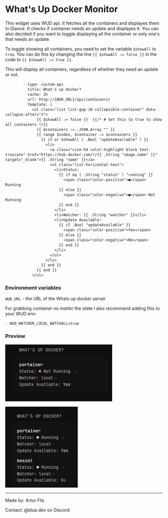 # What's Up Docker Monitor
This widget uses WUD api. It fetches all the containers and displayes them in Glance. It checks if container needs an update and displayes it. You can also decided if you want to toggle displaying all the container or only one's that needs an update. 

To toggle showing all containers, you need to set the variable `$showAll` to `true`. You can do this by changing the line `{{ $showAll := false }}` in the code to `{{ $showAll := true }}`.

This will display all containers, regardless of whether they need an update or not.
```
        - type: custom-api
          title: What's up docker?
          cache: 2h
          url: http://{WUD_URL}/api/containers/
          template: |
            <ul class="list list-gap-10 collapsible-container" data-collapse-after="3">
              {{ $showAll := false }}  {{/* # Set this to true to show all containers */}}
              {{ $containers := .JSON.Array "" }}
              {{ range $index, $container := $containers }}
                {{ if or $showAll ( .Bool "updateAvailable" ) }}
                  <li>
                    <a class="size-h4 color-highlight block text-truncate" href="https://hub.docker.com/r/{{ .String "image.name" }}" target="_blank">{{ .String "name" }}</a>
                    <ul class="list-horizontal-text">
                      <li>Status:
                        {{ if eq ( .String "status" ) "running" }}
                          <span class="color-positive">●</span> Running
                        {{ else }}
                          <span class="color-negative">●</span> Not Running
                        {{ end }}
                      </li>
                      <li>Watcher: {{ .String "watcher" }}</li>
                      <li>Update Available: 
                        {{ if .Bool "updateAvailable" }}
                          <span class="color-positive">Yes</span>
                        {{ else }}
                          <span class="color-negative">No</span>
                        {{ end }}
                      </li>
                    </ul>
                  </li>
                {{ end }}
              {{ end }}
            </ul>
```
### Environment variables
`WUD_URL` - the URL of the Whats up docker server

For grabbing container no matter the state I also recommend adding this to your WUD env:
```
- WUD_WATCHER_LOCAL_WATCHALL=true
```
### Preview
[![showAll var = false](./preview1.png)](./preview1.png)

[![showAll var = true](./preview_2.png)](./preview2.png)
<hr>
Made by: Artur Flis

Contact: @blue.dev on Discord

